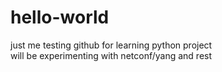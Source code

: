# hello-world
just  me testing github for learning python project<br>
will be  experimenting with netconf/yang and rest
